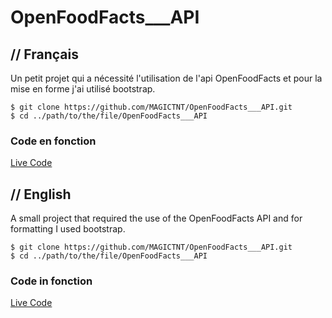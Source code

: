 # OpenFoodFacts___API

## // Français

Un petit projet qui a nécessité l'utilisation de l'api OpenFoodFacts et pour la mise en forme j'ai utilisé bootstrap.

```git
$ git clone https://github.com/MAGICTNT/OpenFoodFacts___API.git
$ cd ../path/to/the/file/OpenFoodFacts___API

```
### Code en fonction
[Live Code](https://portfolio-maxime-javaux.herokuapp.com/portfolio/food)

## // English

A small project that required the use of the OpenFoodFacts API and for formatting I used bootstrap.

```git
$ git clone https://github.com/MAGICTNT/OpenFoodFacts___API.git
$ cd ../path/to/the/file/OpenFoodFacts___API

```

### Code in fonction
[Live Code](https://portfolio-maxime-javaux.herokuapp.com/portfolio/food)